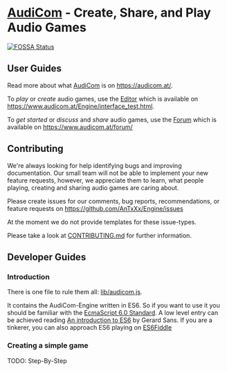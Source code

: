 # [AudiCom](https://audicom.at/) - Create, Share, and Play Audio Games

[![FOSSA Status](https://app.fossa.io/api/projects/git%2Bgithub.com%2FAnTxXx%2FEngine.svg?type=shield)](https://app.fossa.io/projects/git%2Bgithub.com%2FAnTxXx%2FEngine?ref=badge_shield)

## User Guides

Read more about what [AudiCom](https://audicom.at/) is on https://audicom.at/.

To *play* or *create* audio games, use the [Editor](https://www.audicom.at/Engine/interface_test.html) which is
available on https://www.audicom.at/Engine/interface_test.html.

To *get started* or *discuss* and *share* audio games, use the [Forum](https://www.audicom.at/forum/) which is
available on https://www.audicom.at/forum/

## Contributing

We're always looking for help identifying bugs and improving documentation. Our small team will
not be able to implement your new feature requests, however, we appreciate them to learn, what
people playing, creating and sharing audio games are caring about.

Please create issues for our comments, bug reports, recommendations, or feature requests on
https://github.com/AnTxXx/Engine/issues

At the moment we do not provide templates for these issue-types.

Please take a look at [CONTRIBUTING.md](https://github.com/AnTxXx/Engine/tree/master/CONTRIBUTING.md) for further
information.

## Developer Guides

### Introduction

There is one file to rule them all: [lib/audicom.js](https://github.com/AnTxXx/Engine/tree/master/lib/audicom.js).

It contains the AudiCom-Engine written in ES6. So if you want to use it you should be familiar with the
[EcmaScript 6.0 Standard](https://ecma-international.org/ecma-262/6.0). A low level entry can be achieved reading
[An introduction to ES6](https://medium.com/sons-of-javascript/javascript-an-introduction-to-es6-1819d0d89a0f) by
Gerard Sans. If you are a tinkerer, you can also approach ES6 playing on [ES6Fiddle](http://www.es6fiddle.net/)

### Creating a simple game

TODO: Step-By-Step